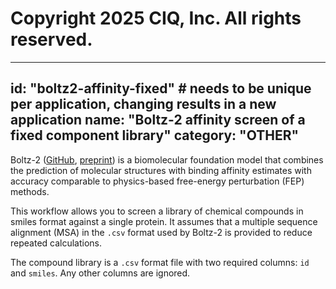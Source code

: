 # Copyright 2025 CIQ, Inc. All rights reserved.
---
id: "boltz2-affinity-fixed" # needs to be **unique** per application, changing results in a new application
name: "Boltz-2 affinity screen of a fixed component library"
category: "OTHER"
---
Boltz-2 ([GitHub](https://github.com/jwohlwend/boltz/tree/main), [preprint](https://www.biorxiv.org/content/10.1101/2025.06.14.659707v1.full)) is a biomolecular foundation model that combines the prediction of molecular structures with binding affinity estimates with accuracy comparable to physics-based free-energy perturbation (FEP) methods.

This workflow allows you to screen a library of chemical compounds in smiles format against a single protein. It assumes that a multiple sequence
alignment (MSA) in the `.csv` format used by Boltz-2 is provided to reduce repeated calculations.

The compound library is a `.csv` format file with two required columns: `id` and `smiles`. Any other columns are ignored.
